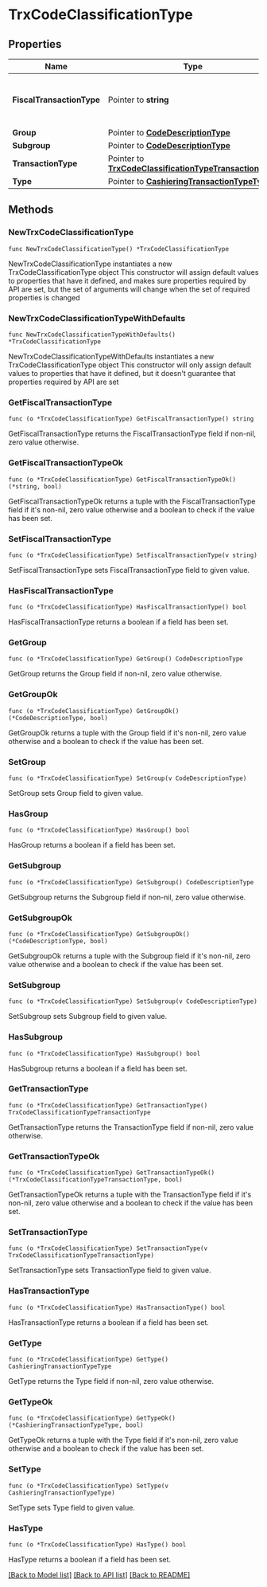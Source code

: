 # TrxCodeClassificationType

## Properties

Name | Type | Description | Notes
------------ | ------------- | ------------- | -------------
**FiscalTransactionType** | Pointer to **string** | Transaction code type for fiscal printing purposes. | [optional] 
**Group** | Pointer to [**CodeDescriptionType**](CodeDescriptionType.md) |  | [optional] 
**Subgroup** | Pointer to [**CodeDescriptionType**](CodeDescriptionType.md) |  | [optional] 
**TransactionType** | Pointer to [**TrxCodeClassificationTypeTransactionType**](TrxCodeClassificationTypeTransactionType.md) |  | [optional] 
**Type** | Pointer to [**CashieringTransactionTypeType**](CashieringTransactionTypeType.md) |  | [optional] 

## Methods

### NewTrxCodeClassificationType

`func NewTrxCodeClassificationType() *TrxCodeClassificationType`

NewTrxCodeClassificationType instantiates a new TrxCodeClassificationType object
This constructor will assign default values to properties that have it defined,
and makes sure properties required by API are set, but the set of arguments
will change when the set of required properties is changed

### NewTrxCodeClassificationTypeWithDefaults

`func NewTrxCodeClassificationTypeWithDefaults() *TrxCodeClassificationType`

NewTrxCodeClassificationTypeWithDefaults instantiates a new TrxCodeClassificationType object
This constructor will only assign default values to properties that have it defined,
but it doesn't guarantee that properties required by API are set

### GetFiscalTransactionType

`func (o *TrxCodeClassificationType) GetFiscalTransactionType() string`

GetFiscalTransactionType returns the FiscalTransactionType field if non-nil, zero value otherwise.

### GetFiscalTransactionTypeOk

`func (o *TrxCodeClassificationType) GetFiscalTransactionTypeOk() (*string, bool)`

GetFiscalTransactionTypeOk returns a tuple with the FiscalTransactionType field if it's non-nil, zero value otherwise
and a boolean to check if the value has been set.

### SetFiscalTransactionType

`func (o *TrxCodeClassificationType) SetFiscalTransactionType(v string)`

SetFiscalTransactionType sets FiscalTransactionType field to given value.

### HasFiscalTransactionType

`func (o *TrxCodeClassificationType) HasFiscalTransactionType() bool`

HasFiscalTransactionType returns a boolean if a field has been set.

### GetGroup

`func (o *TrxCodeClassificationType) GetGroup() CodeDescriptionType`

GetGroup returns the Group field if non-nil, zero value otherwise.

### GetGroupOk

`func (o *TrxCodeClassificationType) GetGroupOk() (*CodeDescriptionType, bool)`

GetGroupOk returns a tuple with the Group field if it's non-nil, zero value otherwise
and a boolean to check if the value has been set.

### SetGroup

`func (o *TrxCodeClassificationType) SetGroup(v CodeDescriptionType)`

SetGroup sets Group field to given value.

### HasGroup

`func (o *TrxCodeClassificationType) HasGroup() bool`

HasGroup returns a boolean if a field has been set.

### GetSubgroup

`func (o *TrxCodeClassificationType) GetSubgroup() CodeDescriptionType`

GetSubgroup returns the Subgroup field if non-nil, zero value otherwise.

### GetSubgroupOk

`func (o *TrxCodeClassificationType) GetSubgroupOk() (*CodeDescriptionType, bool)`

GetSubgroupOk returns a tuple with the Subgroup field if it's non-nil, zero value otherwise
and a boolean to check if the value has been set.

### SetSubgroup

`func (o *TrxCodeClassificationType) SetSubgroup(v CodeDescriptionType)`

SetSubgroup sets Subgroup field to given value.

### HasSubgroup

`func (o *TrxCodeClassificationType) HasSubgroup() bool`

HasSubgroup returns a boolean if a field has been set.

### GetTransactionType

`func (o *TrxCodeClassificationType) GetTransactionType() TrxCodeClassificationTypeTransactionType`

GetTransactionType returns the TransactionType field if non-nil, zero value otherwise.

### GetTransactionTypeOk

`func (o *TrxCodeClassificationType) GetTransactionTypeOk() (*TrxCodeClassificationTypeTransactionType, bool)`

GetTransactionTypeOk returns a tuple with the TransactionType field if it's non-nil, zero value otherwise
and a boolean to check if the value has been set.

### SetTransactionType

`func (o *TrxCodeClassificationType) SetTransactionType(v TrxCodeClassificationTypeTransactionType)`

SetTransactionType sets TransactionType field to given value.

### HasTransactionType

`func (o *TrxCodeClassificationType) HasTransactionType() bool`

HasTransactionType returns a boolean if a field has been set.

### GetType

`func (o *TrxCodeClassificationType) GetType() CashieringTransactionTypeType`

GetType returns the Type field if non-nil, zero value otherwise.

### GetTypeOk

`func (o *TrxCodeClassificationType) GetTypeOk() (*CashieringTransactionTypeType, bool)`

GetTypeOk returns a tuple with the Type field if it's non-nil, zero value otherwise
and a boolean to check if the value has been set.

### SetType

`func (o *TrxCodeClassificationType) SetType(v CashieringTransactionTypeType)`

SetType sets Type field to given value.

### HasType

`func (o *TrxCodeClassificationType) HasType() bool`

HasType returns a boolean if a field has been set.


[[Back to Model list]](../README.md#documentation-for-models) [[Back to API list]](../README.md#documentation-for-api-endpoints) [[Back to README]](../README.md)


